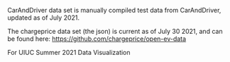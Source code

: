 CarAndDriver data set is manually compiled test data from CarAndDriver, updated as of July 2021.

The chargeprice data set (the json) is current as of July 30 2021, and can be found here: https://github.com/chargeprice/open-ev-data

For UIUC Summer 2021 Data Visualization
